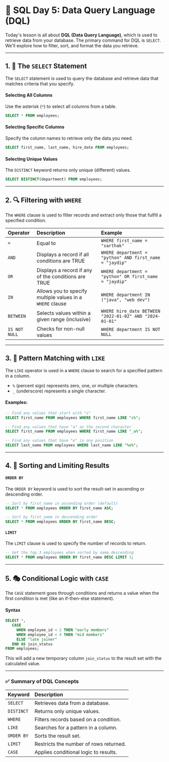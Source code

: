 # 📘 SQL Day 5: Data Query Language (DQL)

Today's lesson is all about **DQL (Data Query Language)**, which is used to retrieve data from your database. The primary command for DQL is `SELECT`. We'll explore how to filter, sort, and format the data you retrieve.

---

## 1. 📜 The `SELECT` Statement

The `SELECT` statement is used to query the database and retrieve data that matches criteria that you specify.

#### Selecting All Columns
Use the asterisk (`*`) to select all columns from a table.
```sql
SELECT * FROM employees;
```

#### Selecting Specific Columns
Specify the column names to retrieve only the data you need.
```sql
SELECT first_name, last_name, hire_date FROM employees;
```

#### Selecting Unique Values
The `DISTINCT` keyword returns only unique (different) values.
```sql
SELECT DISTINCT(department) FROM employees;
```

---

## 2. 🔍 Filtering with `WHERE`

The `WHERE` clause is used to filter records and extract only those that fulfill a specified condition.

| Operator | Description | Example |
| :--- | :--- | :--- |
| `=` | Equal to | `WHERE first_name = "sarthak"` |
| `AND` | Displays a record if all conditions are TRUE | `WHERE department = "python" AND first_name = "jaydip"` |
| `OR` | Displays a record if any of the conditions are TRUE | `WHERE department = "python" OR first_name = "jaydip"` |
| `IN` | Allows you to specify multiple values in a `WHERE` clause | `WHERE department IN ("java", "web dev")` |
| `BETWEEN` | Selects values within a given range (inclusive) | `WHERE hire_date BETWEEN "2022-01-02" AND "2024-01-01"` |
| `IS NOT NULL`| Checks for non-null values | `WHERE department IS NOT NULL` |

---

## 3. 🧩 Pattern Matching with `LIKE`

The `LIKE` operator is used in a `WHERE` clause to search for a specified pattern in a column.

- `%` (percent sign) represents zero, one, or multiple characters.
- `_` (underscore) represents a single character.

#### Examples:
```sql
-- Find any values that start with "s"
SELECT first_name FROM employees WHERE first_name LIKE "s%";

-- Find any values that have "a" as the second character
SELECT first_name FROM employees WHERE first_name LIKE "_a%";

-- Find any values that have "e" in any position
SELECT last_name FROM employees WHERE last_name LIKE "%e%";
```

---

## 4. 🔢 Sorting and Limiting Results

#### `ORDER BY`
The `ORDER BY` keyword is used to sort the result-set in ascending or descending order.
```sql
-- Sort by first_name in ascending order (default)
SELECT * FROM employees ORDER BY first_name ASC;

-- Sort by first_name in descending order
SELECT * FROM employees ORDER BY first_name DESC;
```

#### `LIMIT`
The `LIMIT` clause is used to specify the number of records to return.
```sql
-- Get the top 3 employees when sorted by name descending
SELECT * FROM employees ORDER BY first_name DESC LIMIT 3;
```

---

## 5. 🎭 Conditional Logic with `CASE`

The `CASE` statement goes through conditions and returns a value when the first condition is met (like an if-then-else statement).

#### Syntax
```sql
SELECT *, 
   CASE
     WHEN employee_id < 2 THEN "early members"
     WHEN employee_id < 4 THEN "mid members"
     ELSE "late joiner"
   END AS join_status 
FROM employees;
```
This will add a new temporary column `join_status` to the result set with the calculated value.

---

### ✅ Summary of DQL Concepts

| Keyword | Description |
| :--- | :--- |
| `SELECT` | Retrieves data from a database. |
| `DISTINCT` | Returns only unique values. |
| `WHERE` | Filters records based on a condition. |
| `LIKE` | Searches for a pattern in a column. |
| `ORDER BY` | Sorts the result set. |
| `LIMIT` | Restricts the number of rows returned. |
| `CASE` | Applies conditional logic to results. |
